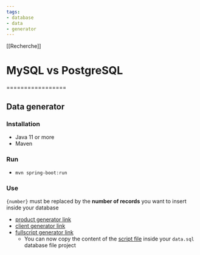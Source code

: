 ```yaml
---
tags:
- database
- data
- generator
---
```


[[Recherche]]
# MySQL vs PostgreSQL
=================

## Data generator
### Installation
- Java 11 or more
- Maven

### Run
- `mvn spring-boot:run`

### Use
`{number}` must be replaced by the **number of records** you want to insert inside your database
- [product generator link](http://localhost:8082/generate/products/{number})
- [client generator link](http://localhost:8082/generate/clients/{number})
- [fullscript generator link](http://localhost:8082/generate/fullscript/{number})
    - You can now copy the content of the [script file](data.sql) inside your `data.sql` database file project

